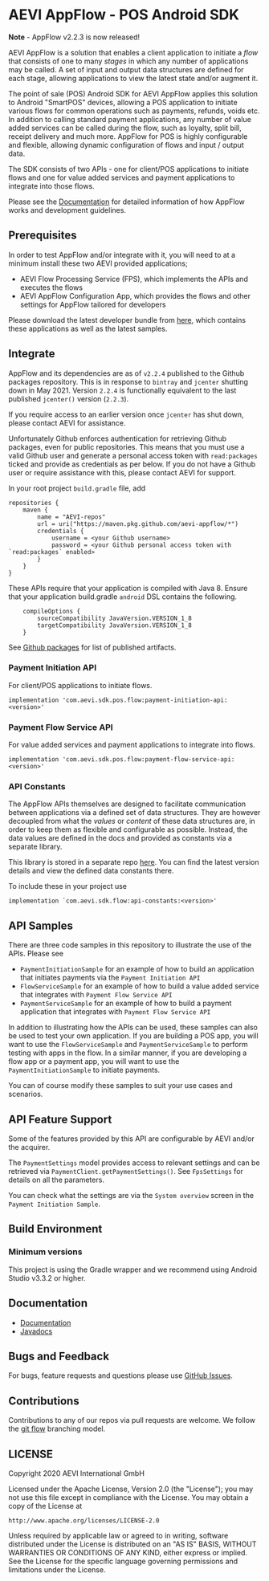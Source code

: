 # AEVI AppFlow - POS Android SDK

**Note** - AppFlow v2.2.3 is now released!

AEVI AppFlow is a solution that enables a client application to initiate a _flow_ that consists of one to many _stages_ in which any number of applications may be called.
A set of input and output data structures are defined for each stage, allowing applications to view the latest state and/or augment it.

The point of sale (POS) Android SDK for AEVI AppFlow applies this solution to Android "SmartPOS" devices, allowing a POS application to initiate various
flows for common operations such as payments, refunds, voids etc. In addition to calling standard payment applications, any number of value added services can be called during the flow,
such as loyalty, split bill, receipt delivery and much more. AppFlow for POS is highly configurable and flexible, allowing dynamic configuration of flows and input / output data.

The SDK consists of two APIs - one for client/POS applications to initiate flows and one for value added services and payment applications to integrate into those flows.

Please see the [Documentation](https://developer.aevi.com/) for detailed information of how AppFlow works and development guidelines.

## Prerequisites

In order to test AppFlow and/or integrate with it, you will need to at a minimum install these two AEVI provided applications;
- AEVI Flow Processing Service (FPS), which implements the APIs and executes the flows
- AEVI AppFlow Configuration App, which provides the flows and other settings for AppFlow tailored for developers

Please download the latest developer bundle from [here](https://developer.aevi.com//downloads/), which contains these applications as well as the latest samples.

## Integrate

AppFlow and its dependencies are as of `v2.2.4` published to the Github packages repository. This is in response to `bintray` and `jcenter` shutting down in May 2021.
Version `2.2.4` is functionally equivalent to the last published `jcenter()` version (`2.2.3`).

If you require access to an earlier version once `jcenter` has shut down, please contact AEVI for assistance.

Unfortunately Github enforces authentication for retrieving Github packages, even for public repositories. This means that you must
use a valid Github user and generate a personal access token with `read:packages` ticked and provide as credentials as per below.
If you do not have a Github user or require assistance with this, please contact AEVI for support.

In your root project `build.gradle` file, add

```
repositories {
    maven {
        name = "AEVI-repos"
        url = uri("https://maven.pkg.github.com/aevi-appflow/*")
        credentials {
            username = <your Github username>
            password = <your Github personal access token with `read:packages` enabled>
        }
    }
}
```

These APIs require that your application is compiled with Java 8. Ensure that your application build.gradle `android` DSL contains the following.
```
    compileOptions {
        sourceCompatibility JavaVersion.VERSION_1_8
        targetCompatibility JavaVersion.VERSION_1_8
    }
```

See [Github packages](https://github.com/orgs/AEVI-AppFlow/packages?repo_name=pos-android-sdk) for list of published artifacts.

### Payment Initiation API

For client/POS applications to initiate flows.

```
implementation 'com.aevi.sdk.pos.flow:payment-initiation-api:<version>'
```

### Payment Flow Service API

For value added services and payment applications to integrate into flows.

```
implementation 'com.aevi.sdk.pos.flow:payment-flow-service-api:<version>'
```

### API Constants

The AppFlow APIs themselves are designed to facilitate communication between applications via a defined set of data structures. They are however decoupled from what the _values_ or _content_
of these data structures are, in order to keep them as flexible and configurable as possible. Instead, the data values are defined in the docs and provided as constants via a separate library.

This library is stored in a separate repo [here](https://github.com/AEVI-AppFlow/api-constants). You can find the latest version details and view the defined data constants there.

To include these in your project use
```
implementation `com.aevi.sdk.flow:api-constants:<version>'
```

## API Samples

There are three code samples in this repository to illustrate the use of the APIs. Please see
- `PaymentInitiationSample` for an example of how to build an application that initiates payments via the `Payment Initiation API`
- `FlowServiceSample` for an example of how to build a value added service that integrates with `Payment Flow Service API`
- `PaymentServiceSample` for an example of how to build a payment application that integrates with `Payment Flow Service API`

In addition to illustrating how the APIs can be used, these samples can also be used to test your own application.
If you are building a POS app, you will want to use the `FlowServiceSample` and `PaymentServiceSample` to perform testing with apps in the flow.
In a similar manner, if you are developing a flow app or a payment app, you will want to use the `PaymentInitiationSample` to initiate payments.

You can of course modify these samples to suit your use cases and scenarios.

## API Feature Support

Some of the features provided by this API are configurable by AEVI and/or the acquirer.

The `PaymentSettings` model provides access to relevant settings and can be retrieved via `PaymentClient.getPaymentSettings()`.
See `FpsSettings` for details on all the parameters.

You can check what the settings are via the `System overview` screen in the `Payment Initiation Sample`.

## Build Environment

### Minimum versions

This project is using the Gradle wrapper and we recommend using Android Studio v3.3.2 or higher.

## Documentation

* [Documentation](https://aevi-appflow.github.io/pos-android-sdk/)
* [Javadocs](https://aevi-appflow.github.io/pos-android-sdk/reference/)

## Bugs and Feedback

For bugs, feature requests and questions please use [GitHub Issues](https://github.com/AEVI-AppFlow/pos-android-sdk/issues).

## Contributions

Contributions to any of our repos via pull requests are welcome. We follow the [git flow](https://nvie.com/posts/a-successful-git-branching-model/) branching model.

## LICENSE

Copyright 2020 AEVI International GmbH

Licensed under the Apache License, Version 2.0 (the "License");
you may not use this file except in compliance with the License.
You may obtain a copy of the License at

    http://www.apache.org/licenses/LICENSE-2.0

Unless required by applicable law or agreed to in writing, software
distributed under the License is distributed on an "AS IS" BASIS,
WITHOUT WARRANTIES OR CONDITIONS OF ANY KIND, either express or implied.
See the License for the specific language governing permissions and
limitations under the License.
